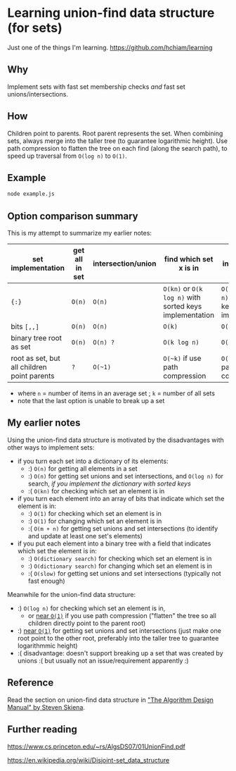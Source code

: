 # Learning union-find data structure (for sets)

Just one of the things I'm learning. <https://github.com/hchiam/learning>

## Why

Implement sets with fast set membership checks _and_ fast set unions/intersections.

## How

Children point to parents. Root parent represents the set. When combining sets, always merge into the taller tree (to guarantee logarithmic height). Use path compression to flatten the tree on each find (along the search path), to speed up traversal from `O(log n)` to `O(1)`.

## Example

```bash
node example.js
```

## Option comparison summary

This is my attempt to summarize my earlier notes:

| set implementation                          | get all in set | intersection/union | find which set x is in                                  | in 1 set, find x                                     | move to another set |
| ------------------------------------------- | -------------- | ------------------ | ------------------------------------------------------- | ---------------------------------------------------- | ------------------- |
| `{:}`                                       | `O(n)`         | `O(n)`             | `O(kn)` or `O(k log n)` with sorted keys implementation | `O(n)` or `O(log n)` with sorted keys implementation | `O(1)`              |
| bits `[,,]`                                 | `O(n)`         | `O(n)`             | `O(k)`                                                  | `O(1)`                                               | `O(1)`              |
| binary tree root as set                     | `O(n)`         | `O(n) ?`           | `O(k log n)`                                            | `O(log n)`                                           | `O(log n) ?`        |
| root as set, but all children point parents | `?`            | `O(~1)`            | `O(~k)` if use path compression                         | `O(~1)` if use path compression                      | `?`                 |

- where `n` = number of items in an average set ; `k` = number of all sets
- note that the last option is unable to break up a set

## My earlier notes

Using the union-find data structure is motivated by the disadvantages with other ways to implement sets:

- if you turn each set into a dictionary of its elements:
  - :) `O(n)` for getting all elements in a set
  - :) `O(n)` for getting set unions and set intersections, and `O(log n)` for search, _if you implement the dictionary with sorted keys_
  - :( `O(kn)` for checking which set an element is in
- if you turn each element into an array of bits that indicate which set the element is in:
  - :) `O(1)` for checking which set an element is in
  - :) `O(1)` for changing which set an element is in
  - :( `O(m + n)` for getting set unions and set intersections (to identify and update at least one set's elements)
- if you put each element into a binary tree with a field that indicates which set the element is in:
  - :) `O(dictionary search)` for checking which set an element is in
  - :) `O(dictionary search)` for changing which set an element is in
  - :( `O(slow)` for getting set unions and set intersections (typically not fast enough)

Meanwhile for the union-find data structure:

- :) `O(log n)` for checking which set an element is in,
  - or [near `O(1)`](https://en.wikipedia.org/wiki/Disjoint-set_data_structure#:~:text=near%20constant%20amortized%20time) if you use path compression ("flatten" the tree so all children directly point to the parent root)
- :) [near `O(1)`](https://en.wikipedia.org/wiki/Disjoint-set_data_structure#:~:text=near%20constant%20amortized%20time) for getting set unions and set intersections (just make one root point to the other root, preferably into the taller tree to guarantee logarithmmic height)
- :( disadvantage: doesn't support breaking up a set that was created by unions :( but usually not an issue/requirement apparently :)

## Reference

Read the section on union-find data structure in ["The Algorithm Design Manual" by Steven Skiena](http://www.algorist.com).

## Further reading

<https://www.cs.princeton.edu/~rs/AlgsDS07/01UnionFind.pdf>

<https://en.wikipedia.org/wiki/Disjoint-set_data_structure>

